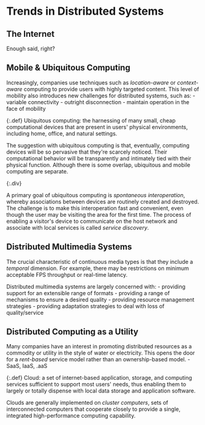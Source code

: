 # Trends in Distributed Systems

## The Internet
Enough said, right?

## Mobile & Ubiquitous Computing
Increasingly, companies use techniques such as *location-aware* or
*context-aware* computing to provide users with highly targeted content.
This level of mobility also introduces new challenges for distributed
systems, such as:
    - variable connectivity
    - outright disconnection
    - maintain operation in the face of mobility

{:.def}
Ubiquitous computing: the harnessing of many small, cheap computational
devices that are present in users' physical environments, including
home, office, and natural settings.

The suggestion with ubiquitous computing is that, eventually, computing
devices will be so pervasive that they're scarcely noticed. Their
computational behavior will be transparently and intimately tied with
their physical function. Although there is some overlap, ubiquitous and
mobile computing are separate.

{:.div}

A primary goal of ubiquitous computing is *spontaneous interoperation*,
whereby associations between devices are routinely created and
destroyed. The challenge is to make this interoperation fast and
convenient, even though the user may be visiting the area for the first
time. The process of enabling a visitor's device to communicate on the
host network and associate with local services is called *service
discovery*.

## Distributed Multimedia Systems
The crucial characteristic of continuous media types is that they
include a *temporal* dimension. For example, there may be restrictions
on minimum acceptable FPS throughput or real-time latency.

Distributed multimedia systems are largely concerned with:
    - providing support for an extensible range of formats
    - providing a range of mechanisms to ensure a desired quality
    - providing resource management strategies
    - providing adaptation strategies to deal with loss of
    quality/service

## Distributed Computing as a Utility
Many companies have an interest in promoting distributed resources as a
commodity or utility in the style of water or electricity. This opens
the door for a *rent-based* service model rather than an ownership-based
model.
    - SaaS, IaaS, .aaS

{:.def}
Cloud: a set of internet-based application, storage, and computing
services sufficient to support most users' needs, thus enabling them to
largely or totally dispense with local data storage and application
software.

Clouds are generally implemented on *cluster computers*, sets of
interconnected computers that cooperate closely to provide a single,
integrated high-performance computing capability.
